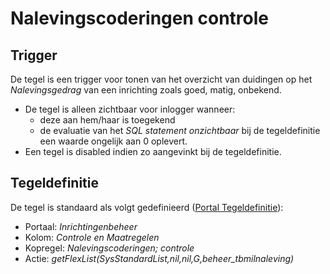 # Nalevingscoderingen controle

## Trigger

De tegel is een trigger voor tonen van het overzicht van duidingen op het _Nalevingsgedrag_ van een inrichting zoals goed, matig, onbekend.

- De tegel is alleen zichtbaar voor inlogger wanneer:
  - deze aan hem/haar is toegekend
  - de evaluatie van het _SQL statement onzichtbaar_ bij de tegeldefinitie een waarde ongelijk aan 0 oplevert.
- Een tegel is disabled indien zo aangevinkt bij de tegeldefinitie.

## Tegeldefinitie

De tegel is standaard als volgt gedefinieerd ([Portal Tegeldefinitie](../../../../instellen_inrichten/portaldefinitie/portal_tegel.md)):

- Portaal: _Inrichtingenbeheer_
- Kolom: _Controle en Maatregelen_
- Kopregel: _Nalevingscoderingen; controle_
- Actie: _getFlexList(SysStandardList,nil,nil,G,beheer_tbmilnaleving)_
